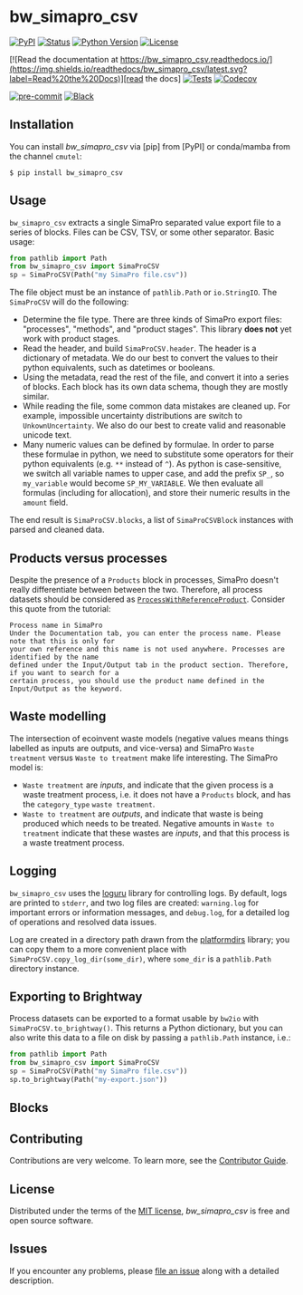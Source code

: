 # bw_simapro_csv

[![PyPI](https://img.shields.io/pypi/v/bw_simapro_csv.svg)][pypi status]
[![Status](https://img.shields.io/pypi/status/bw_simapro_csv.svg)][pypi status]
[![Python Version](https://img.shields.io/pypi/pyversions/bw_simapro_csv)][pypi status]
[![License](https://img.shields.io/pypi/l/bw_simapro_csv)][license]

[![Read the documentation at https://bw_simapro_csv.readthedocs.io/](https://img.shields.io/readthedocs/bw_simapro_csv/latest.svg?label=Read%20the%20Docs)][read the docs]
[![Tests](https://github.com/brightway-lca/bw_simapro_csv/actions/workflows/python-test.yml/badge.svg)][tests]
[![Codecov](https://codecov.io/gh/brightway-lca/bw_simapro_csv/branch/main/graph/badge.svg)][codecov]

[![pre-commit](https://img.shields.io/badge/pre--commit-enabled-brightgreen?logo=pre-commit&logoColor=white)][pre-commit]
[![Black](https://img.shields.io/badge/code%20style-black-000000.svg)][black]

[pypi status]: https://pypi.org/project/bw_simapro_csv/
[read the docs]: https://bw_simapro_csv.readthedocs.io/
[tests]: https://github.com/brightway-lca/bw_simapro_csv/actions?workflow=Tests
[codecov]: https://app.codecov.io/gh/brightway-lca/bw_simapro_csv
[pre-commit]: https://github.com/pre-commit/pre-commit
[black]: https://github.com/psf/black

## Installation

You can install _bw_simapro_csv_ via [pip] from [PyPI] or conda/mamba from the channel `cmutel`:

```console
$ pip install bw_simapro_csv
```

## Usage

`bw_simapro_csv` extracts a single SimaPro separated value export file to a series of blocks. Files can be CSV, TSV, or some other separator.  Basic usage:

```python
from pathlib import Path
from bw_simapro_csv import SimaProCSV
sp = SimaProCSV(Path("my SimaPro file.csv"))
```

The file object must be an instance of `pathlib.Path` or `io.StringIO`. The `SimaProCSV` will do the following:

* Determine the file type. There are three kinds of SimaPro export files: "processes", "methods", and "product stages". This library **does not** yet work with product stages.
* Read the header, and build `SimaProCSV.header`. The header is a dictionary of metadata. We do our best to convert the values to their python equivalents, such as datetimes or booleans.
* Using the metadata, read the rest of the file, and convert it into a series of blocks. Each block has its own data schema, though they are mostly similar.
* While reading the file, some common data mistakes are cleaned up. For example, impossible uncertainty distributions are switch to `UnkownUncertainty`. We also do our best to create valid and reasonable unicode text.
* Many numeric values can be defined by formulae. In order to parse these formulae in python, we need to substitute some operators for their python equivalents (e.g. `**` instead of `^`). As python is case-sensitive, we switch all variable names to upper case, and add the prefix `SP_`, so `my_variable` would become `SP_MY_VARIABLE`. We then evaluate all formulas (including for allocation), and store their numeric results in the `amount` field.

The end result is `SimaProCSV.blocks`, a list of `SimaProCSVBlock` instances with parsed and cleaned data.

## Products versus processes

Despite the presence of a `Products` block in processes, SimaPro doesn't really differentiate between between the two. Therefore, all process datasets should be considered as [`ProcessWithReferenceProduct`](https://github.com/brightway-lca/bw_interface_schemas/blob/5fb1d40587aec2a4bb2248505550fc883a91c355/bw_interface_schemas/lci.py#L83). Consider this quote from the tutorial:

    Process name in SimaPro
    Under the Documentation tab, you can enter the process name. Please note that this is only for
    your own reference and this name is not used anywhere. Processes are identified by the name
    defined under the Input/Output tab in the product section. Therefore, if you want to search for a
    certain process, you should use the product name defined in the Input/Output as the keyword.

## Waste modelling

The intersection of ecoinvent waste models (negative values means things labelled as inputs are outputs, and vice-versa) and SimaPro `Waste treatment` versus `Waste to treatment` make life interesting. The SimaPro model is:

* `Waste treatment` are *inputs*, and indicate that the given process is a waste treatment process, i.e. it does not have a `Products` block, and has the `category_type` `waste treatment`.
* `Waste to treatment` are *outputs*, and indicate that waste is being produced which needs to be treated. Negative amounts in `Waste to treatment` indicate that these wastes are *inputs*, and that this process is a waste treatment process.

## Logging

`bw_simapro_csv` uses the [loguru](https://github.com/Delgan/loguru) library for controlling logs. By default, logs are printed to `stderr`, and two log files are created: `warning.log` for important errors or information messages, and `debug.log`, for a detailed log of operations and resolved data issues.

Log are created in a directory path drawn from the [platformdirs](https://platformdirs.readthedocs.io/en/latest/) library; you can copy them to a more convenient place with `SimaProCSV.copy_log_dir(some_dir)`, where `some_dir` is a `pathlib.Path` directory instance.

## Exporting to Brightway

Process datasets can be exported to a format usable by `bw2io` with `SimaProCSV.to_brightway()`. This returns a Python dictionary, but you can also write this data to a file on disk by passing a `pathlib.Path` instance, i.e.:

```python
from pathlib import Path
from bw_simapro_csv import SimaProCSV
sp = SimaProCSV(Path("my SimaPro file.csv"))
sp.to_brightway(Path("my-export.json"))
```

## Blocks

## Contributing

Contributions are very welcome.
To learn more, see the [Contributor Guide][Contributor Guide].

## License

Distributed under the terms of the [MIT license][License],
_bw_simapro_csv_ is free and open source software.

## Issues

If you encounter any problems,
please [file an issue][Issue Tracker] along with a detailed description.


<!-- github-only -->

[command-line reference]: https://bw_simapro_csv.readthedocs.io/en/latest/usage.html
[License]: https://github.com/brightway-lca/bw_simapro_csv/blob/main/LICENSE
[Contributor Guide]: https://github.com/brightway-lca/bw_simapro_csv/blob/main/CONTRIBUTING.md
[Issue Tracker]: https://github.com/brightway-lca/bw_simapro_csv/issues
